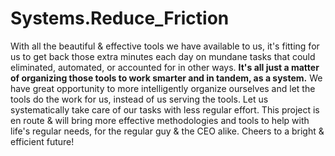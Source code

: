# Systems.Reduce_Friction

With all the beautiful & effective tools we have available to us, it's fitting for us to get back those extra minutes each day on mundane tasks that could eliminated, automated, or accounted for in other ways. **It's all just a matter of organizing those tools to work smarter and in tandem, as a system.** We have great opportunity to more intelligently organize ourselves and let the tools do the work for us, instead of us serving the tools. Let us systematically take care of our tasks with less regular effort. This project is en route & will bring more effective methodologies and tools to help with life's regular needs, for the regular guy & the CEO alike. Cheers to a bright & efficient future!
